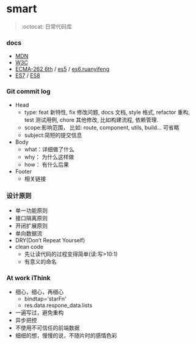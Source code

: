 # smart
> :octocat: 日常代码库
### docs

- [MDN](https://developer.mozilla.org/zh-CN/)
- [W3C](https://www.w3.org/TR/)
- [ECMA-262 6th](https://www.ecma-international.org/ecma-262/6.0/) / [es5](https://yanhaijing.com/es5/) / [es6.ruanyifeng](http://es6.ruanyifeng.com/)
- [ES7](http://www.ecma-international.org/ecma-262/7.0/index.html) / [ES8](http://www.ecma-international.org/ecma-262/8.0/index.html)

### Git commit log
* Head
  * type: feat 新特性, fix 修改问题, docs 文档, style 格式, refactor 重构, test 测试用例, chore 其他修改, 比如构建流程, 依赖管理.
  * scope:影响范围， 比如: route, component, utils, build... 可省略
  * subject:简短的提交信息
* Body
  * what：详细做了什么
  * why： 为什么这样做
  * how： 有什么后果
* Footer
  * 相关链接
  
### 设计原则
- 单一功能原则
- 接口隔离原则
- 开闭扩展原则
- 单向数据流
- DRY(Don’t Repeat Yourself)
- clean code
  + 先让读代码的过程变得简单(读:写>10:1)
  + 有意义的命名
  
 ### At work iThink
 - 细心，细心，再细心
   + bindtap='starFn'
   + res.data.respone_data.lists
 - 一遍写过，避免重构
 - 异步把控
 - 不使用不可信任的前端数据
 - 细细的想，慢慢的说，不随片时的感情色彩